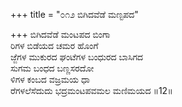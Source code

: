 +++
title = "೦೧೨ ಬಿಗಿದವೆಡೆ ಮಣ್ಟಪದ"

+++
ಬಿಗಿದವೆಡೆ ಮಂಟಪದ ಬಿಂಗಾ  
ರಿಗಳ ಬಿಡೆಯದ ಚಮರ ಹೊಂಗೆ  
ಜ್ಜೆಗಳ ಮುಕುರದ ಘಂಟೆಗಳ ಬಂಧುರದ ಬಾಸಿಗದ   
ಸುಗಮ ಬಂಧದ ಬಣ್ಣಸರದೋ  
ಳಿಗಳ ಕಂಬದ ವಜ್ರಮಯ ಧಾ  
ರೆಗಳಲೆಸೆದುದು ಭದ್ರಮಂಟಪವಮಲ ಮಣಿಮಯದ     ॥12॥